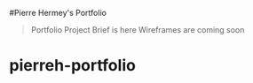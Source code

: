 #Pierre Hermey's Portfolio

> Portfolio Project
> Brief is here
> Wireframes are coming soon

# pierreh-portfolio
